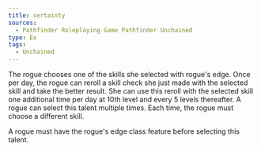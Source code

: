 ```yaml
---
title: certainty
sources:
  - Pathfinder Roleplaying Game Pathfinder Unchained
type: Ex
tags:
  - Unchained
---
```


The rogue chooses one of the skills she selected with rogue's edge. Once per day, the rogue can reroll a skill check she just made with the selected skill and take the better result. She can use this reroll with the selected skill one additional time per day at 10th level and every 5 levels thereafter. A rogue can select this talent multiple times. Each time, the rogue must choose a different skill.

A rogue must have the rogue's edge class feature before selecting this talent.

